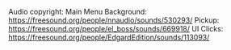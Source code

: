 Audio copyright:
Main Menu Background: https://freesound.org/people/nnaudio/sounds/530293/
Pickup: https://freesound.org/people/el_boss/sounds/669918/
UI Clicks: https://freesound.org/people/EdgardEdition/sounds/113093/

